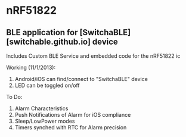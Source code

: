 nRF51822
========

BLE application for [SwitchaBLE][switchable.github.io] device
-------------------------------------


Includes Custom BLE Service and embedded code for the nRF51822 ic

Working (11/1/2013):
1. Android/iOS can find/connect to "SwitchaBLE" device
2. LED can be toggled on/off

To Do:
1. Alarm Characteristics
2. Push Notifications of Alarm for iOS compliance
3. Sleep/LowPower modes
4. Timers synched with RTC for Alarm precision